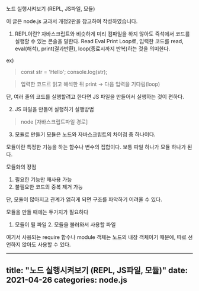노드 실행시켜보기 (REPL, JS파일, 모듈)

이 글은 node.js 교과서 개정2판을 참고하여 작성하였습니다.

1) REPL이란?
자바스크립트와 비슷하게 미리 컴파일을 하지 않아도 즉석에서 코드를 실행할 수 있는 콘솔을 말한다.
Read Eval Print Loop로, 입력한 코드를 read, eval(해석), print(결과반환), loop(종료시까지 반복)하는 것을 의미한다.

ex)
> const str = 'Hello';
> console.log(str);

> 입력한 코드르 읽고 해석한 뒤 print -> 다음 입력을 기다림(loop)

단, 여러 줄의 코드를 실행할려고 한다면 JS 파일을 만들어서 실행하는 것이 편하다.

2) JS 파일을 만들어 실행하기
실행방법
>node [자바스크립트파일 경로]

3) 모듈로 만들기
모듈은 노드와 자바스크립트의 차이점 중 하나이다.

모듈이란 특정한 기능을 하는 함수나 변수의 집합이다. 보통 파일 하나가 모듈 하나가 된다.

모듈화의 장점
 1. 필요한 기능만 재사용 가능
 2. 불필요한 코드의 중복 제거 가능

단, 모듈이 많아지고 관계가 얽히게 되면 구조를 파악하기 어려울 수 있다.

모듈을 만들 때에는 두가지가 필요하다
1. 모듈이 될 파일 2. 모듈을 불러와서 사용할 파일

여기서 사용되는 require 함수나 module 객체는 노드의 내장 객체이기 때문에, 따로 선언하지 않아도 사용할 수 있다.

---
title: "노드 실행시켜보기 (REPL, JS파일, 모듈)"
date: 2021-04-26
categories: node.js
---